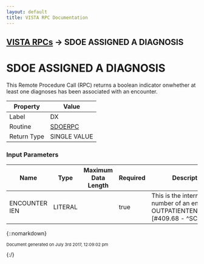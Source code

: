 ```yaml
---
layout: default
title: VISTA RPC Documentation
---
```


## [VISTA RPCs](TableOfContents) &#8594; SDOE ASSIGNED A DIAGNOSIS
# SDOE ASSIGNED A DIAGNOSIS

This Remote Procedure Call (RPC) returns a boolean indicator onwhether at least one diagnoses has been associated with an encounter.

Property | Value
--- | ---
Label | DX
Routine | [SDOERPC](http://code.osehra.org/dox/Routine_SDOERPC_source.html)
Return Type | SINGLE VALUE


### Input Parameters

Name | Type | Maximum Data Length | Required | Description
--- | --- | --- | --- | ---
ENCOUNTER IEN | LITERAL |  | true | This is the internal entry number of an entry in the OUTPATIENTENCOUNTER [#409.68 - ^SCE] file.



{::nomarkdown} <br/><p style="font-size: 11px">Document generated on July 3rd 2017, 12:09:02 pm</p>{:/}
